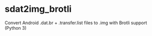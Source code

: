 # sdat2img_brotli
Convert Android .dat.br + .transfer.list files to .img with Brotli support (Python 3)
